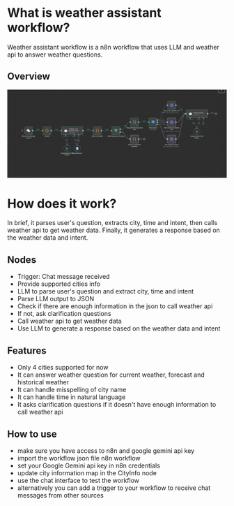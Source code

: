 # What is weather assistant workflow?
Weather assistant workflow is a n8n workflow that uses LLM and weather api to answer weather questions.

## Overview
![n8n-workflow-screenshot](./resources/workflow.png)

# How does it work?
In brief, it parses user's question, extracts city, time and intent, then calls weather api to get weather data. Finally, it generates a response based on the weather data and intent.

## Nodes
- Trigger: Chat message received
- Provide supported cities info
- LLM to parse user's question and extract city, time and intent
- Parse LLM output to JSON
- Check if there are enough information in the json to call weather api
- If not, ask clarification questions
- Call weather api to get weather data
- Use LLM to generate a response based on the weather data and intent

## Features
- Only 4 cities supported for now
- It can answer weather question for current weather, forecast and historical weather
- It can handle misspelling of city name
- It can handle time in natural language
- It asks clarification questions if it doesn't have enough information to call weather api

## How to use
- make sure you have access to n8n and google gemini api key
- import the workflow json file n8n workflow
- set your Google Gemini api key in n8n credentials
- update city information map in the CityInfo node
- use the chat interface to test the workflow
- alternatively you can add a trigger to your workflow to receive chat messages from other sources
